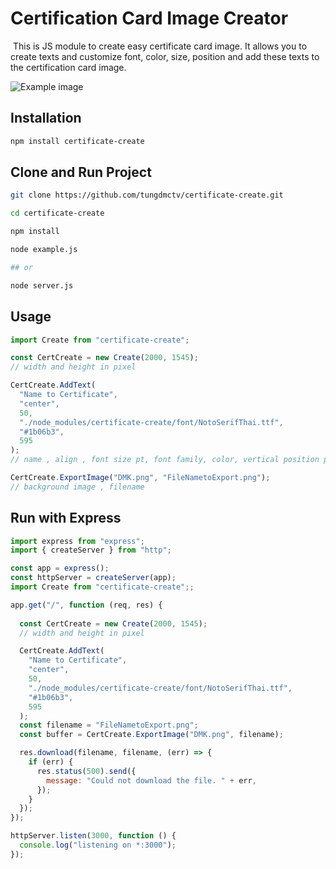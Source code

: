 # Certification Card Image Creator

​	This is JS module to create easy certificate card image. It allows you to create texts and customize font, color, size, position and add these texts to the certification card image.

![Example image](https://gallery.dmc.tv/cards/4506.png)


## Installation

```sh
npm install certificate-create
```


## Clone and Run Project

```sh
git clone https://github.com/tungdmctv/certificate-create.git

cd certificate-create

npm install

node example.js

## or

node server.js
```

 
## Usage

```js
import Create from "certificate-create";

const CertCreate = new Create(2000, 1545); 
// width and height in pixel

CertCreate.AddText(
  "Name to Certificate",
  "center",
  50,
  "./node_modules/certificate-create/font/NotoSerifThai.ttf",
  "#1b06b3",
  595
); 
// name , align , font size pt, font family, color, vertical position px

CertCreate.ExportImage("DMK.png", "FileNametoExport.png"); 
// background image , filename

```



## Run with Express

```js
import express from "express";
import { createServer } from "http";

const app = express();
const httpServer = createServer(app);
import Create from "certificate-create";;

app.get("/", function (req, res) {
  
  const CertCreate = new Create(2000, 1545);
  // width and height in pixel

  CertCreate.AddText(
    "Name to Certificate",
    "center",
    50,
    "./node_modules/certificate-create/font/NotoSerifThai.ttf",
    "#1b06b3",
    595
  );
  const filename = "FileNametoExport.png";
  const buffer = CertCreate.ExportImage("DMK.png", filename);

  res.download(filename, filename, (err) => {
    if (err) {
      res.status(500).send({
        message: "Could not download the file. " + err,
      });
    }
  });
});

httpServer.listen(3000, function () {
  console.log("listening on *:3000");
});
```
